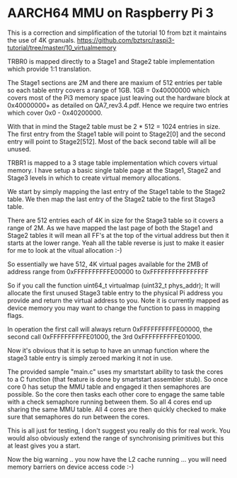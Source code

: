 AARCH64 MMU on Raspberry Pi 3
========================================

This is a correction and simplification of the tutorial 10 from bzt it maintains the use of 4K granuals.
https://github.com/bztsrc/raspi3-tutorial/tree/master/10_virtualmemory

TRBR0 is mapped directly to a Stage1 and Stage2 table implementation which provide 1:1 translation. 

The Stage1 sections are 2M and there are maxium of 512 entries per table so each table entry covers a range of 1GB.
1GB = 0x40000000 which covers most of the Pi3 memory space just leaving out the hardware block at 0x40000000+ as detailed on QA7_rev3.4.pdf. Hence we require two entries which cover 0x0 - 0x40200000.

With that in mind the Stage2 table must be 2 * 512 = 1024 entries in size. The first entry from the Stage1 table will point to Stage2[0] and the second entry will point to Stage2[512]. Most of the back second table will all be unused.

TRBR1 is mapped to a 3 stage table implementation which covers virtual memory.
I have setup a basic single table page at the Stage1, Stage2 and Stage3 levels in which to create virtual memory allocations.

We start by simply mapping the last entry of the Stage1 table to the Stage2 table.
We then map the last entry of the Stage2 table to the first Stage3 table.

There are 512 entries each of 4K in size for the Stage3 table so it covers a range of 2M.
As we have mapped the last page of both the Stage1 and Stage2 tables it will mean all FF's at the top of the virtual address but then it starts at the lower range. Yeah all the table reverse is just to make it easier for me to look at the vitual allocation :-)

So essentially we have 512, 4K virtual pages available for the 2MB of address range from
0xFFFFFFFFFFE00000 to 0xFFFFFFFFFFFFFFFF

So if you call the function 
uint64_t virtualmap (uint32_t phys_addr);
It will allocate the first unused Stage3 table entry to the physical Pi address you provide and return the virtual address to you. Note it is currently mapped as device memory you may want to change the function to pass in mapping flags.

In operation the first call will always return 0xFFFFFFFFFFE00000, the second call 0xFFFFFFFFFFE01000, the 3rd 0xFFFFFFFFFFE01000.

Now it's obvious that it is setup to have an unmap function where the stage3 table entry is simply zeroed marking it not in use.


The provided sample "main.c" uses my smartstart ability to task the cores to a C function (that feature is done by smartstart assembler stub). So once core 0 has setup the MMU table and engaged it then semaphores are possible. So the core then tasks each other core to engage the same table with a check semaphore running between them. So all 4 cores end up sharing the same MMU table. All 4 cores are then quickly checked to make sure that semaphores do run between the cores.

This is all just for testing, I don't suggest you really do this for real work.  You would also obviously extend the range of synchronising primitives but this at least gives you a start.

Now the big warning .. you now have the L2 cache running ... you will need memory barriers on device access code :-)
